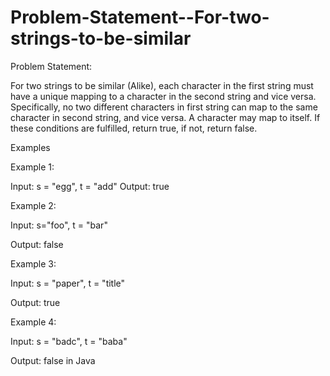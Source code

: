 # Problem-Statement--For-two-strings-to-be-similar


Problem Statement:

For two strings to be similar (Alike), each character in the first string must have a unique mapping to a character in the second string and vice versa. Specifically, no two different characters in first string can map to the same character in second string, and vice versa. A character may map to itself. If these conditions are fulfilled, return true, if not, return false.

Examples

Example 1:

Input: s = "egg", t = "add" Output: true

Example 2:

Input: s="foo", t = "bar"

Output: false

Example 3:

Input: s = "paper", t = "title"

Output: true

Example 4:

Input: s = "badc", t = "baba"

Output: false in Java
